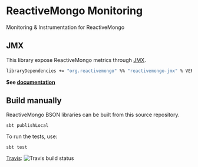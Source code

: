 # ReactiveMongo Monitoring

Monitoring & Instrumentation for ReactiveMongo

## JMX

This library expose ReactiveMongo metrics through [JMX](https://en.wikipedia.org/wiki/Java_Management_Extensions).

```ocaml
libraryDependencies += "org.reactivemongo" %% "reactivemongo-jmx" % VERSION
```

**See [documentation](http://reactivemongo.org/releases/0.1x/documentation/advanced-topics/monitoring.html#jmx)**

## Build manually

ReactiveMongo BSON libraries can be built from this source repository.

    sbt publishLocal

To run the tests, use:

    sbt test

[Travis](https://travis-ci.org/ReactiveMongo/ReactiveMongo-Monitoring): ![Travis build status](https://travis-ci.org/ReactiveMongo/ReactiveMongo-Monitoring.png?branch=master)
